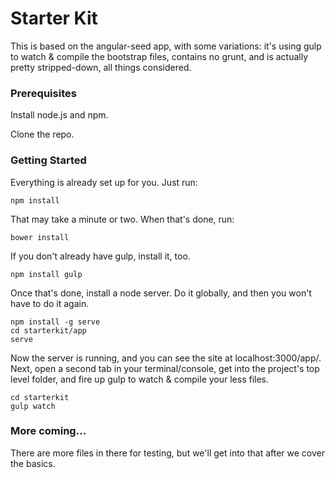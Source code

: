 # Starter Kit 

This is based on the angular-seed app, with some variations: it's using gulp to watch & compile the bootstrap files, contains no grunt, and is actually pretty stripped-down, all things considered.

### Prerequisites

Install node.js and npm. 

Clone the repo. 

### Getting Started

Everything is already set up for you. Just run:

```
npm install
```

That may take a minute or two. When that's done, run:

```
bower install
```

If you don't already have gulp, install it, too.

```
npm install gulp
```

Once that's done, install a node server. Do it globally, and then you won't have to do it again. 

```
npm install -g serve
cd starterkit/app
serve
```

Now the server is running, and you can see the site at localhost:3000/app/. Next, open a second tab in your terminal/console, get into the project's top level folder, and fire up gulp to watch & compile your less files. 

```
cd starterkit
gulp watch
```

### More coming...
 
There are more files in there for testing, but we'll get into that after we cover the basics. 
